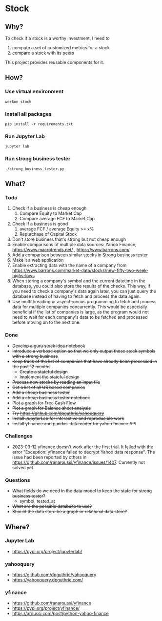# Stock

## Why?

To check if a stock is a worthy investment, I need to

1. compute a set of customized metrics for a stock
2. compare a stock with its peers

This project provides reusable components for it.

## How?

### Use virtual environment

```commandline
workon stock
```

### Install all packages

```commandline
pip install -r requirements.txt
```

### Run Jupyter Lab

```commandline
jupyter lab
```

### Run strong business tester

```commandline
./strong_business_tester.py
```

## What?

### Todo
1. Check if a business is cheap enough
   1. Compare Equity to Market Cap
   2. Compare average FCF to Market Cap
2. Check if a business is good
   1. average FCF / average Equity >= x%
   2. Repurchase of Capital Stock
3. Don't store business that's strong but not cheap enough 
4. Enable comparisons of multiple data sources: Yahoo Finance, https://www.macrotrends.net/ , https://www.barrons.com/
5. Add a comparison between similar stocks in Strong business tester
6. Make it a web application
7. Enable extracting data with the name of a company from https://www.barrons.com/market-data/stocks/new-fifty-two-week-highs-lows
8. When storing a company's symbol and the current datetime in the database, you could also store the results of the
   checks. This way, if you need to check a company's data again later, you can just query the database instead of
   having to fetch and process the data again.
9. Use multithreading or asynchronous programming to fetch and process data for multiple companies concurrently. This
   would be especially beneficial if the list of companies is large, as the program would not need to wait for each
   company's data to be fetched and processed before moving on to the next one.

### Done
* ~~Develop a guru stock idea notebook~~
* ~~Introduce a verbose option so that we only output those stock symbols with a strong business~~
* ~~Keep track of the list of companies that have already been processed in the past 12 months~~
    * ~~Create a stateful design~~
    * ~~Implement the stateful design~~
* ~~Process new stocks by reading an input file~~
* ~~Get a list of all US based companies~~
* ~~Add a cheap business tester~~
* ~~Add a cheap business tester notebook~~
* ~~Plot a graph for Free Cash Flow~~
* ~~Plot a graph for Balance sheet analysis~~
* ~~Try https://github.com/dpguthrie/yahooquery~~
* ~~Install JupyterLab for interactive and reproducible work~~
* ~~Install yfinance and pandas-datareader for yahoo finance API~~

### Challenges

* 2023-03-12 yfinance doesn't work after the first trial. It failed with the error "Exception: yfinance failed to
  decrypt Yahoo data response". The issue had been reported by others
  in https://github.com/ranaroussi/yfinance/issues/1407. Currently not solved yet.

### Questions

* ~~What fields do we need in the data model to keep the state for strong business tester?~~
    * symbol, tested_at
* ~~What are the possible database to use?~~
* ~~Should the data store be a graph or relational data store?~~

## Where?

### Jupyter Lab

* https://pypi.org/project/jupyterlab/

### yahooquery

* https://github.com/dpguthrie/yahooquery
* https://yahooquery.dpguthrie.com/

### yfinance

* https://github.com/ranaroussi/yfinance
* https://pypi.org/project/yfinance/
* https://aroussi.com/post/python-yahoo-finance
